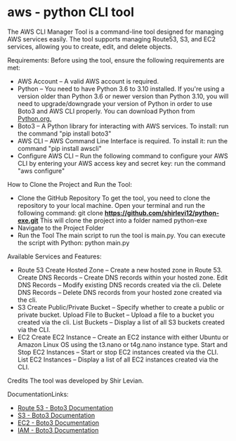 # aws - python CLI tool 

The AWS CLI Manager Tool is a command-line tool designed for managing AWS services easily. The tool supports managing Route53, S3, and EC2 services, allowing you to create, edit, and delete objects.

Requirements:
 Before using the tool, ensure the following requirements are met:
- AWS Account – A valid AWS account is required.
- Python – You need to have Python 3.6 to 3.10 installed. If you're using a version older than Python 3.6  or newer version than Python 3.10, you will need to upgrade/downgrade your version of Python 
  in order to use Boto3 and AWS CLI properly. You can download Python from [Python.org.](https://www.python.org/downloads/)
- Boto3 – A Python library for interacting with AWS services. To install:
  run the command "pip install boto3"
- AWS CLI – AWS Command Line Interface is required. To install it:
  run the command "pip install awscli"
- Configure AWS CLI – Run the following command to configure your AWS CLI by entering your AWS access key and secret key:
  run the command "aws configure"
  
  
How to Clone the Project and Run the Tool:
- Clone the GitHub Repository
  To get the tool, you need to clone the repository to your local machine. Open your terminal and run the following command:
  git clone **https://github.com/shirlevi12/python-exe.git**
  This will clone the project into a folder named python-exe
- Navigate to the Project Folder
- Run the Tool
  The main script to run the tool is main.py. You can execute the script with Python:
  python main.py


Available Services and Features:
-  Route 53
     Create Hosted Zone – Create a new hosted zone in Route 53.
     Create DNS Records – Create DNS records within your hosted zone.
     Edit DNS Records – Modify existing DNS records created via the cli.
     Delete DNS Records – Delete DNS records from your hosted zone created via the cli.
- S3
     Create Public/Private Bucket – Specify whether to create a public or private bucket.
     Upload File to Bucket – Upload a file to a bucket you created via the cli.
     List Buckets – Display a list of all S3 buckets created via the CLI.
- EC2
     Create EC2 Instance – Create an EC2 instance with either Ubuntu or Amazon Linux OS using the t3.nano or t4g.nano instance type.
     Start and Stop EC2 Instances – Start or stop EC2 instances created via the CLI.
     List EC2 Instances – Display a list of all EC2 instances created via the CLI.
     
Credits
The tool was developed by Shir Levian.

 DocumentationLinks:
 
- [Route 53 - Boto3 Documentation](https://boto3.amazonaws.com/v1/documentation/api/latest/reference/services/route53.html)
- [S3 - Boto3 Documentation](https://boto3.amazonaws.com/v1/documentation/api/latest/reference/services/s3.html)
- [EC2 - Boto3 Documentation](https://boto3.amazonaws.com/v1/documentation/api/latest/reference/services/ec2.html)
- [IAM - Boto3 Documentation](https://boto3.amazonaws.com/v1/documentation/api/latest/reference/services/iam.html)


